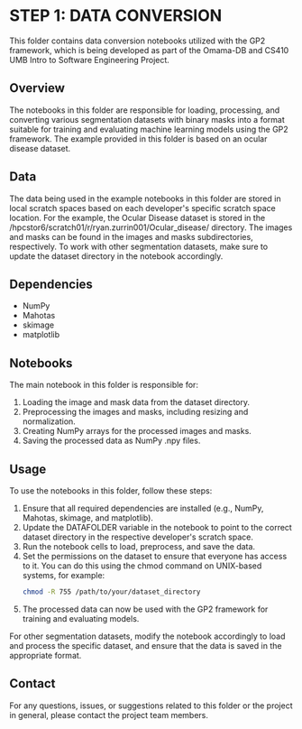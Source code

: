# STEP 1: DATA CONVERSION

This folder contains data conversion notebooks utilized with the GP2 framework, which is being developed 
as part of the Omama-DB and CS410 UMB Intro to Software Engineering Project.

## Overview

The notebooks in this folder are responsible for loading, processing, and converting various segmentation 
datasets with binary masks into a format suitable for training and evaluating machine learning models using 
the GP2 framework. The example provided in this folder is based on an ocular disease dataset.

## Data

The data being used in the example notebooks in this folder are stored in local scratch spaces based on each developer's 
specific scratch space location. For the example, the Ocular Disease dataset is stored in the 
/hpcstor6/scratch01/r/ryan.zurrin001/Ocular_disease/ directory. The images and masks can be found in the images and masks 
subdirectories, respectively. To work with other segmentation datasets, make sure to update the dataset directory in the 
notebook accordingly.

## Dependencies

* NumPy
* Mahotas
* skimage
* matplotlib

## Notebooks

The main notebook in this folder is responsible for:

1. Loading the image and mask data from the dataset directory.
2. Preprocessing the images and masks, including resizing and normalization.
3. Creating NumPy arrays for the processed images and masks.
4. Saving the processed data as NumPy .npy files.

## Usage

To use the notebooks in this folder, follow these steps:

1. Ensure that all required dependencies are installed (e.g., NumPy, Mahotas, skimage, and matplotlib).
2. Update the DATAFOLDER variable in the notebook to point to the correct dataset directory in the respective developer's scratch space.
3. Run the notebook cells to load, preprocess, and save the data.
4. Set the permissions on the dataset to ensure that everyone has access to it. You can do this using the chmod command on UNIX-based systems, for example:
    ```bash
    chmod -R 755 /path/to/your/dataset_directory
    ```
5. The processed data can now be used with the GP2 framework for training and evaluating models.

For other segmentation datasets, modify the notebook accordingly to load and process the specific dataset, and ensure that the data is saved in the appropriate format.

## Contact

For any questions, issues, or suggestions related to this folder or the project in general, please contact the project team members.